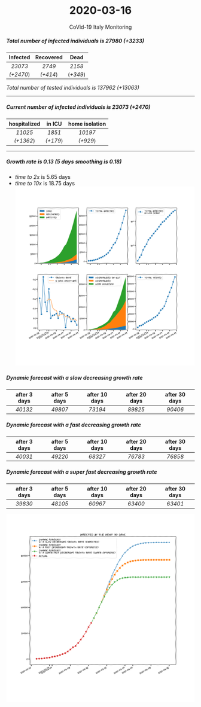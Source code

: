 <div align='center'>

# 2020-03-16
CoVid-19 Italy Monitoring
</div>

##### Total number of infected individuals is 27980 (+3233)
Infected | Recovered | Dead
:---: | :---: | :---:
*23073* | *2749* | *2158*
*(+2470*) | *(+414*) | (*+349*)

*Total number of tested individuals is 137962 (+13063)*
***
##### Current number of infected individuals is 23073 (+2470)
hospitalized | in ICU | home isolation
:---: | :---: | :---:
*11025* |*1851* |*10197*
*(+1362*) |*(+179*) |*(+929*)
***
##### Growth rate is 0.13 (5 days smoothing is 0.18)
- *time to 2x* is 5.65 days
- *time to 10x* is 18.75 days
![stats][stats]

##### Dynamic forecast with a slow decreasing growth rate
after 3 days | after 5 days | after 10 days | after 20 days | after 30 days
:---: | :---: | :---: | :---: | :---:
*40132* |*49807* |*73194* |*89825* |*90406*
##### Dynamic forecast with a fast decreasing growth rate
after 3 days | after 5 days | after 10 days | after 20 days | after 30 days
:---: | :---: | :---: | :---: | :---:
*40031* |*49220* |*68327* |*76783* |*76858*
##### Dynamic forecast with a super fast decreasing growth rate
after 3 days | after 5 days | after 10 days | after 20 days | after 30 days
:---: | :---: | :---: | :---: | :---:
*39830* |*48105* |*60967* |*63400* |*63401*


![dynamic_forecast][dynamic_forecast]

[stats]: stats.png
[dynamic_forecast]: dynamic_forecast.png
